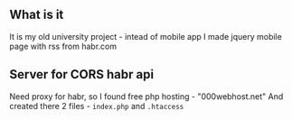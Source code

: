 ## What is it

It is my old university project - intead of mobile app I made jquery mobile page with rss from habr.com 

## Server for CORS habr api

Need proxy for habr, so I found free php hosting - "000webhost.net"
And created there 2 files - `index.php` and `.htaccess`
